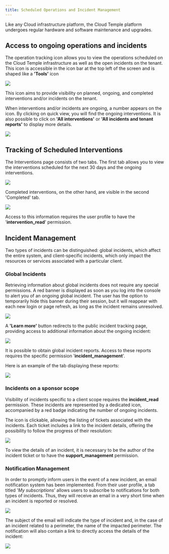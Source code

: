 ```yaml
---
title: Scheduled Operations and Incident Management
---
```


Like any Cloud infrastructure platform, the Cloud Temple platform undergoes regular hardware and software maintenance and upgrades.

## Access to ongoing operations and incidents

The operation tracking icon allows you to view the operations scheduled on the Cloud Temple infrastructure as well as the open incidents on the tenant. This icon is accessible in the icon bar at the top left of the screen and is shaped like a __'Tools'__ icon

![](images/shiva_intervention_menu01.png)

This icon aims to provide visibility on planned, ongoing, and completed interventions and/or incidents on the tenant.

When interventions and/or incidents are ongoing, a number appears on the icon.
By clicking on quick view, you will find the ongoing interventions. It is also possible to click on __'All interventions'__ or __'All incidents and tenant reports'__ to display more details.

![](images/shiva_intervention_menu03.png)

## Tracking of Scheduled Interventions

The Interventions page consists of two tabs. The first tab allows you to view the interventions scheduled for the next 30 days and the ongoing interventions.

![](images/shiva_intervention_menu04.png)

Completed interventions, on the other hand, are visible in the second 'Completed' tab.

![](images/shiva_intervention_menu05.png)

Access to this information requires the user profile to have the '**intervention_read**' permission.

## Incident Management
Two types of incidents can be distinguished: global incidents, which affect the entire system, and client-specific incidents, which only impact the resources or services associated with a particular client.

### Global Incidents

Retrieving information about global incidents does not require any special permissions. A red banner is displayed as soon as you log into the console to alert you of an ongoing global incident. The user has the option to temporarily hide this banner during their session, but it will reappear with each new login or page refresh, as long as the incident remains unresolved.

![](images/shiva_incident_001.png)

A __'Learn more'__ button redirects to the public incident tracking page, providing access to additional information about the ongoing incident:

![](images/shiva_incident_002.png)

It is possible to obtain global incident reports. Access to these reports requires the specific permission '**incident_management**'.

Here is an example of the tab displaying these reports:

![](images/shiva_incident_003.png)

### Incidents on a sponsor scope

Visibility of incidents specific to a client scope requires the **incident_read** permission. These incidents are represented by a dedicated icon, accompanied by a red badge indicating the number of ongoing incidents.

The icon is clickable, allowing the listing of tickets associated with the incidents. Each ticket includes a link to the incident details, offering the possibility to follow the progress of their resolution:

![](images/shiva_incident_004.png)

To view the details of an incident, it is necessary to be the author of the incident ticket or to have the **support_management** permission.

### Notification Management
In order to promptly inform users in the event of a new incident, an email notification system has been implemented. From their user profile, a tab titled '*My subscriptions*' allows users to subscribe to notifications for both types of incidents. Thus, they will receive an email in a very short time when an incident is reported or resolved.

![](images/shiva_incident_005.png)

The subject of the email will indicate the type of incident and, in the case of an incident related to a perimeter, the name of the impacted perimeter. The notification will also contain a link to directly access the details of the incident:

![](images/shiva_incident_006.png)